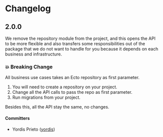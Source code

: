 # Changelog

## 2.0.0

We remove the repository module from the project, and this opens the API to be
more flexible and also transfers some responsibilities out of the package that
we do not want to handle for you because it depends on each business and
infrastructure.

### 💥 Breaking Change

All business use cases takes an Ecto repository as first parameter.

1. You will need to create a repository on your project.
2. Change all the API calls to pass the repo as first parameter.
3. Run migrations from your project.

Besides this, all the API stay the same, no changes.

#### Committers

- Yordis Prieto ([yordis](https://github.com/yordis))